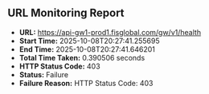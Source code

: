 ## URL Monitoring Report

- **URL:** https://api-gw1-prod1.fisglobal.com/gw/v1/health
- **Start Time:** 2025-10-08T20:27:41.255695
- **End Time:** 2025-10-08T20:27:41.646201
- **Total Time Taken:** 0.390506 seconds
- **HTTP Status Code:** 403
- **Status:** Failure
- **Failure Reason:** HTTP Status Code: 403
